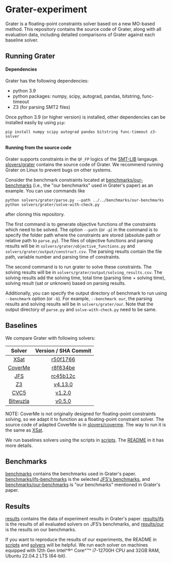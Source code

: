 # Grater-experiment

Grater is a floating-point constraints solver based on a new MO-based method. This repository contains the source code of Grater, along with all evaluation data, including detailed comparisons of Grater against each baseline solver.



## Running Grater

#### Dependencies

Grater has the following dependencies:

- python 3.9
- python packages: numpy, scipy, autograd, pandas, bitstring, func-timeout
- Z3 (for parsing SMT2 files)

Once python 3.9 (or higher version) is installed, other dependencies can be installed easily by using `pip`: 

```
pip install numpy scipy autograd pandas bitstring func-timeout z3-solver
```

#### Running from the source code

Grater supports constraints in the `QF_FP` logics of the [SMT-LIB](https://smt-lib.org/) langauge. [slovers/grater](https://github.com/grater-exp/grater-experiment/tree/master/solvers/grater) contains the source code of Grater. We recommend running Grater on Linux to prevent bugs on other systems.

Consider the benchmark constraints located at [benchmarks/our-benchmarks](https://github.com/grater-exp/grater-experiment/tree/master/benchmarks/our-benchmarks) (i.e., the "our benchmarks" used in Grater's paper) as an example. You can use commands like

```
python solvers/grater/parse.py --path ../../benchmarks/our-benchmarks
python solvers/grater/solve-with-check.py
```

after cloning this repository. 

The first command is to generate objective functions of the constraints which need to be solved. The option `--path` (or `-p`) in the command is to specify the folder path where the constraints are stored (absolute path or relative path to `parse.py`). The files of objective functions and parsing results will be in `solvers/grater/objective_functions.py` and `solvers/grater/output/construct.csv`. The parsing results contain the file path, variable number and parsing time of constraints.

The second command is to run grater to solve these constraints. The solving results will be in `solvers/grater/output/solving_results.csv`. The solving results add the solving time, total time (parsing time + solving time), solving result (sat or unknown) based on parsing results.

Additionally, you can specify the output directory of benchmark to run using `--benchmark` option (or `-b`). For example, `--benchmark our`, the parsing results and solving results will be in `solvers/grater/our`. Note that the output directory of `parse.py` and `solve-with-check.py` need to be same.



## Baselines

We compare Grater with following solvers:

|                      Solver                      |                     Version / SHA Commit                     |
| :----------------------------------------------: | :----------------------------------------------------------: |
|    [XSat](https://github.com/zhoulaifu/xsat)     | [r50f1766](https://github.com/zhoulaifu/xsat/commit/50f1766890b0a5c92aacd86491f5fc94a0ba574d) |
| [CoverMe](https://github.com/zhoulaifu/coverme/) | [r8f834be](https://github.com/zhoulaifu/coverme/commit/8f834be367fd19dbe75c17f3d3efc773f2eabc73) |
|    [JFS](https://github.com/mc-imperial/jfs)     | [rc45b12c](https://github.com/mc-imperial/jfs/commit/c45b12c5383e0242099b645cac4376fb0216a60d) |
|       [Z3](https://github.com/Z3Prover/z3)       | [v4.13.0](https://github.com/Z3Prover/z3/releases/tag/z3-4.13.0) |
|       [CVC5](https://github.com/cvc5/cvc5)       | [v1.2.0](https://github.com/cvc5/cvc5/releases/tag/cvc5-1.2.0) |
| [Bitwuzla](https://github.com/bitwuzla/bitwuzla) | [v0.5.0](https://github.com/bitwuzla/bitwuzla/releases/tag/0.5.0) |

NOTE: CoverMe is not originally designed for floating-point constraints solving, so we adapt it to function as a floating-point constraint solver. The source code of adapted CoverMe is in [slovers/coverme](https://github.com/grater-exp/grater-experiment/tree/master/solvers/coverme). The way to run it is the same as [XSat](https://github.com/zhoulaifu/xsat).

We run baselines solvers using the scripts in [scripts](https://github.com/grater-exp/grater-experiment/tree/master/scripts). The [README](https://github.com/grater-exp/grater-experiment/tree/master/scripts#scripts) in it has more details.



## Benchmarks

[benchmarks](https://github.com/grater-exp/grater-experiment/tree/master/benchmarks) contains the benchmarks used in Grater's paper. [benchmarks/jfs-benchmarks](https://github.com/grater-exp/grater-experiment/tree/master/benchmarks/jfs-benchmarks) is the selected [JFS's benchmarks](https://github.com/mc-imperial/jfs-fse-2019-artifact/tree/master/data/benchmarks/3-stratified-random-sampling/benchmarks/QF_FP), and [benchmarks/our-benchmarks](https://github.com/grater-exp/grater-experiment/tree/master/benchmarks/our-benchmarks) is "our benchmarks" mentioned in Grater's paper. 



## Results

[results](https://github.com/grater-exp/grater-experiment/tree/master/results) contains the data of experiment results in Grater's paper. [results/jfs](https://github.com/grater-exp/grater-experiment/tree/master/results/jfs) is the results of all evaluated solvers on JFS’s benchmarks, and [results/our](https://github.com/grater-exp/grater-experiment/tree/master/results/our) is the results on our benchmarks.

If you want to reproduce the results of our experiments, the README in [scripts](https://github.com/grater-exp/grater-experiment/tree/master/scripts#scripts) and [solvers](https://github.com/grater-exp/grater-experiment/tree/master/solvers#running-grater) will be helpful. We run each solver on machines equipped with 12th Gen Intel^®^ Core^™^ i7-12700H CPU and 32GB RAM, Ubuntu 22.04.2 LTS (64-bit).

